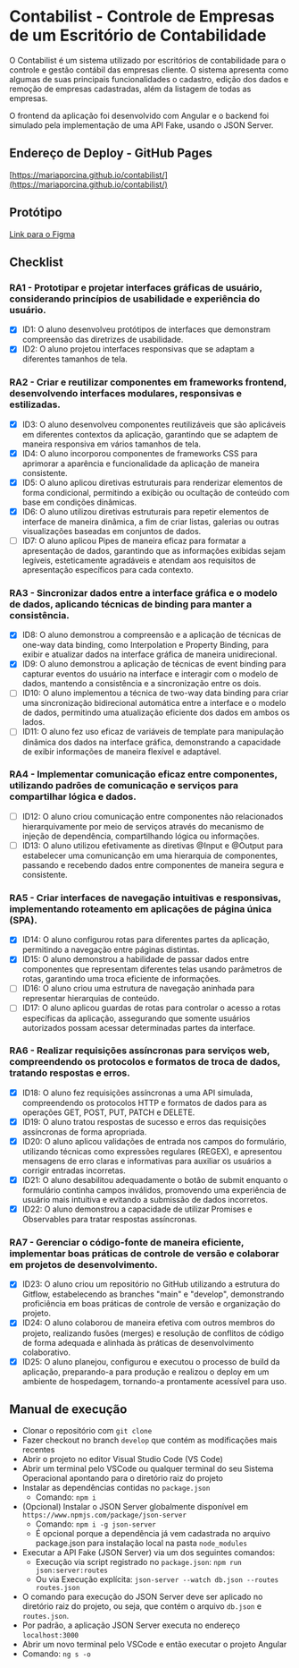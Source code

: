 # Contabilist - Controle de Empresas de um Escritório de Contabilidade

O Contabilist é um sistema utilizado por escritórios de contabilidade para o controle e gestão contábil das empresas cliente.
O sistema apresenta como algumas de suas principais funcionalidades o cadastro, edição dos dados e remoção de empresas cadastradas, além da listagem de todas as empresas.

O frontend da aplicação foi desenvolvido com Angular e o backend foi simulado pela implementação de uma API Fake, usando o JSON Server.

## Endereço de Deploy - GitHub Pages

[https://mariaporcina.github.io/contabilist/](https://mariaporcina.github.io/contabilist/)

## Protótipo

[Link para o Figma](https://www.figma.com/file/Jgk1Gzk14xjlOer6w0YrFg/Contabilist?type=design&node-id=2%3A43&mode=design&t=mixb6P74vqDdVwi0-1)

## Checklist

### RA1 - Prototipar e projetar interfaces gráficas de usuário, considerando princípios de usabilidade e experiência do usuário. 
 - [X] ID1: O aluno desenvolveu protótipos de interfaces que demonstram compreensão das diretrizes de usabilidade. 
 - [X] ID2: O aluno projetou interfaces responsivas que se adaptam a diferentes tamanhos de tela.

### RA2 - Criar e reutilizar componentes em frameworks frontend, desenvolvendo interfaces modulares, responsivas e estilizadas.
 - [X] ID3: O aluno desenvolveu componentes reutilizáveis que são aplicáveis em diferentes contextos da aplicação, garantindo que se adaptem de maneira responsiva em vários tamanhos de tela.
 - [X] ID4: O aluno incorporou componentes de frameworks CSS para aprimorar a aparência e funcionalidade da aplicação de maneira consistente.
 - [X] ID5: O aluno aplicou diretivas estruturais para renderizar elementos de forma condicional, permitindo a exibição ou ocultação de conteúdo com base em condições dinâmicas.
 - [X] ID6: O aluno utilizou diretivas estruturais para repetir elementos de interface de maneira dinâmica, a fim de criar listas, galerias ou outras visualizações baseadas em conjuntos de dados.
 - [ ] ID7: O aluno aplicou Pipes de maneira eficaz para formatar a apresentação de dados, garantindo que as informações exibidas sejam legíveis, esteticamente agradáveis e atendam aos requisitos de apresentação específicos para cada contexto.

### RA3 - Sincronizar dados entre a interface gráfica e o modelo de dados, aplicando técnicas de binding para manter a consistência.
 - [X] ID8: O aluno demonstrou a compreensão e a aplicação de técnicas de one-way data binding, como Interpolation e Property Binding, para exibir e atualizar dados na interface gráfica de maneira unidirecional.
 - [X] ID9: O aluno demonstrou a aplicação de técnicas de event binding para capturar eventos do usuário na interface e interagir com o modelo de dados, mantendo a consistência e a sincronização entre os dois.
 - [ ] ID10: O aluno implementou a técnica de two-way data binding para criar uma sincronização bidirecional automática entre a interface e o modelo de dados, permitindo uma atualização eficiente dos dados em ambos os lados.
 - [ ] ID11: O aluno fez uso eficaz de variáveis de template para manipulação dinâmica dos dados na interface gráfica, demonstrando a capacidade de exibir informações de maneira flexível e adaptável.

### RA4 - Implementar comunicação eficaz entre componentes, utilizando padrões de comunicação e serviços para compartilhar lógica e dados.
 - [ ] ID12: O aluno criou comunicação entre componentes não relacionados hierarquivamente por meio de serviços através do mecanismo de injeção de dependência, compartilhando lógica ou informações.
 - [ ] ID13: O aluno utilizou efetivamente as diretivas @Input e @Output para estabelecer uma comunicanção em uma hierarquia de componentes, passando e recebendo dados entre componentes de maneira segura e consistente.

### RA5 - Criar interfaces de navegação intuitivas e responsivas, implementando roteamento em aplicações de página única (SPA).
 - [X] ID14: O aluno configurou rotas para diferentes partes da aplicação, permitindo a navegação entre páginas distintas.
 - [X] ID15: O aluno demonstrou a habilidade de passar dados entre componentes que representam diferentes telas usando parâmetros de rotas, garantindo uma troca eficiente de informações.
 - [ ] ID16: O aluno criou uma estrutura de navegação aninhada para representar hierarquias de conteúdo.
 - [ ] ID17: O aluno aplicou guardas de rotas para controlar o acesso a rotas específicas da aplicação, assegurando que somente usuários autorizados possam acessar determinadas partes da interface.

### RA6 - Realizar requisições assíncronas para serviços web, compreendendo os protocolos e formatos de troca de dados, tratando respostas e erros.
 - [X] ID18: O aluno fez requisições assíncronas a uma API simulada, compreendendo os protocolos HTTP e formatos de dados para as operações GET, POST, PUT, PATCH e DELETE.
 - [X] ID19: O aluno tratou respostas de sucesso e erros das requisições assíncronas de forma apropriada.
 - [X] ID20: O aluno aplicou validações de entrada nos campos do formulário, utilizando técnicas como expressões regulares (REGEX), e apresentou mensagens de erro claras e informativas para auxiliar os usuários a corrigir entradas incorretas.
 - [X] ID21: O aluno desabilitou adequadamente o botão de submit enquanto o formulário continha campos inválidos, promovendo uma experiência de usuário mais intuitiva e evitando a submissão de dados incorretos.
 - [X] ID22: O aluno demonstrou a capacidade de utilizar Promises e Observables para tratar respostas assíncronas.

### RA7 - Gerenciar o código-fonte de maneira eficiente, implementar boas práticas de controle de versão e colaborar em projetos de desenvolvimento.
 - [X] ID23: O aluno criou um repositório no GitHub utilizando a estrutura do Gitflow, estabelecendo as branches "main" e "develop", demonstrando proficiência em boas práticas de controle de versão e organização do projeto.
 - [X] ID24: O aluno colaborou de maneira efetiva com outros membros do projeto, realizando fusões (merges) e resolução de conflitos de código de forma adequada e alinhada às práticas de desenvolvimento colaborativo.
 - [X] ID25: O aluno planejou, configurou e executou o processo de build da aplicação, preparando-a para produção e realizou o deploy em um ambiente de hospedagem, tornando-a prontamente acessível para uso.

## Manual de execução

- Clonar o repositório com `git clone`
- Fazer checkout no branch `develop` que contém as modificações mais recentes
- Abrir o projeto no editor Visual Studio Code (VS Code)
- Abrir um terminal pelo VSCode ou qualquer terminal do seu Sistema Operacional apontando para o diretório raiz do projeto
- Instalar as dependências contidas no `package.json`
    - Comando: `npm i`
- (Opcional) Instalar o JSON Server globalmente disponível em `https://www.npmjs.com/package/json-server`
    - Comando: `npm i -g json-server`
    - É opcional porque a dependência já vem cadastrada no arquivo package.json para instalação local na pasta `node_modules`
- Executar a API Fake (JSON Server) via um dos seguintes comandos:
    - Execução via script registrado no `package.json`: `npm run json:server:routes`
    - Ou via Execução explícita: `json-server --watch db.json --routes routes.json`
- O comando para execução do JSON Server deve ser aplicado no diretório raiz do projeto, ou seja, que contém o arquivo `db.json` e `routes.json`.
- Por padrão, a aplicação JSON Server executa no endereço `localhost:3000`
- Abrir um novo terminal pelo VSCode e então executar o projeto Angular
- Comando: `ng s -o`